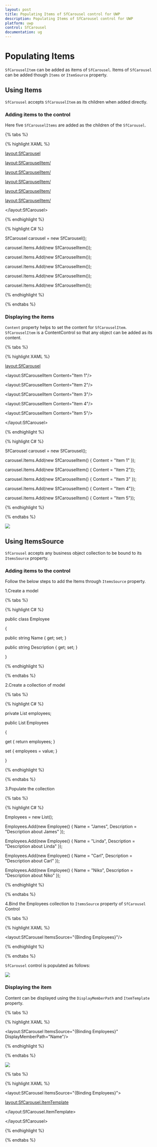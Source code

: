 ```yaml
---
layout: post
title: Populating Items of SfCarousel control for UWP
description: Populating Items of SfCarousel control for UWP
platform: uwp
control: SfCarousel
documentation: ug
---
```


# Populating Items

`SfCarouselItem` can be added as items of `SfCarousel`. Items of `SfCarousel` can be added though `Items` or `ItemSource` property.

## Using Items

`SfCarousel` accepts `SfCarouselItem` as its children when added directly.

### Adding items to the control

Here five `SfCarouselItems` are added as the children of the `SfCarousel`.

{% tabs %}

{% highlight XAML %}

<layout:SfCarousel>

<layout:SfCarouselItem/>

<layout:SfCarouselItem/>

<layout:SfCarouselItem/>

<layout:SfCarouselItem/>

<layout:SfCarouselItem/>

</layout:SfCarousel>

{% endhighlight %}

{% highlight C# %}

SfCarousel carousel = new SfCarousel();

carousel.Items.Add(new SfCarouselItem());

carousel.Items.Add(new SfCarouselItem());

carousel.Items.Add(new SfCarouselItem());

carousel.Items.Add(new SfCarouselItem());

carousel.Items.Add(new SfCarouselItem());

{% endhighlight %}

{% endtabs %}

### Displaying the items

`Content` property helps to set the content for `SfCarouselItem`. `SfCarouselItem` is a ContentControl so that any object can be added as its content. 

{% tabs %}

{% highlight XAML %}

<layout:SfCarousel>

<layout:SfCarouselItem Content="Item 1"/>

<layout:SfCarouselItem Content="Item 2"/>

<layout:SfCarouselItem Content="Item 3"/>

<layout:SfCarouselItem Content="Item 4"/>

<layout:SfCarouselItem Content="Item 5"/>

</layout:SfCarousel>

{% endhighlight %}

{% highlight C# %}

SfCarousel carousel = new SfCarousel();

carousel.Items.Add(new SfCarouselItem() { Content = "Item 1" });

carousel.Items.Add(new SfCarouselItem() { Content = "Item 2"});

carousel.Items.Add(new SfCarouselItem() { Content = "Item 3" });

carousel.Items.Add(new SfCarouselItem() { Content = "Item 4"});

carousel.Items.Add(new SfCarouselItem() { Content = "Item 5"});

{% endhighlight %}

{% endtabs %}

![](SfCarousel-images/SfCarousel-img4.jpeg)

## Using ItemsSource

`SfCarousel` accepts any business object collection to be bound to its `ItemsSource` property. 

### Adding items to the control

Follow the below steps to add the Items through `ItemsSource` property.

1.Create a model

{% tabs %}

{% highlight C# %}

public class Employee

{
	
public string Name { get; set; }

public string Description { get; set; }

}

{% endhighlight %}

{% endtabs %}

2.Create a collection of model

{% tabs %}

{% highlight C# %}

private List<Employee> employees;

public List<Employee> Employees

{
	
get { return employees; }

set { employees = value; }

}

{% endhighlight %}

{% endtabs %}

3.Populate the collection 

{% tabs %}

{% highlight C# %}

Employees = new List<Employee>();

Employees.Add(new Employee() { Name = "James", Description = "Description about James" });

Employees.Add(new Employee() { Name = "Linda", Description = "Description about Linda" });

Employees.Add(new Employee() { Name = "Carl", Description = "Description about Carl" });

Employees.Add(new Employee() { Name = "Niko", Description = "Description about Niko" });

{% endhighlight %}

{% endtabs %}

4.Bind the Employees collection to `ItemsSource` property of `SfCarousel` Control

{% tabs %}

{% highlight XAML %}

<layout:SfCarousel ItemsSource="{Binding Employees}"/>

{% endhighlight %}

{% endtabs %}

`SfCarousel` control is populated as follows:

![](SfCarousel-images/SfCarousel-img5.jpeg)

### Displaying the item

Content can be displayed using the `DisplayMemberPath` and `ItemTemplate` property.

{% tabs %}

{% highlight XAML %}

<layout:SfCarousel ItemsSource="{Binding Employees}" DisplayMemberPath="Name"/>

{% endhighlight %}

{% endtabs %}

![](SfCarousel-images/SfCarousel-img6.jpeg)

{% tabs %}

{% highlight XAML %}

<layout:SfCarousel ItemsSource="{Binding Employees}">

<layout:SfCarousel.ItemTemplate>

<DataTemplate>

<TextBlock Text="{Binding Name}"/>

</DataTemplate>

</layout:SfCarousel.ItemTemplate>

</layout:SfCarousel>

{% endhighlight %}

{% endtabs %}

